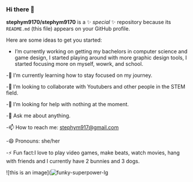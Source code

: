 ### Hi there 👋


**stephym9170/stephym9170** is a ✨ _special_ ✨ repository because its `README.md` (this file) appears on your GitHub profile.

Here are some ideas to get you started:

- I’m currently working on getting my bachelors in computer science and game design, I started playing around with more graphic design tools, I started focusing more on myself, wowrk, and school. 

-🌱 I’m currently learning how to stay focused on my journey.

-👯 I’m looking to collaborate with Youtubers and other people in the STEM field.

-🤔 I’m looking for help with nothing at the moment.

-💬 Ask me about anything.

-📫 How to reach me: stephym917@gmail.com

-😄 Pronouns: she/her

-⚡ Fun fact:I love to play video games, make beats, watch movies, hang with friends and I currently have 2 bunnies and 3 dogs.

![this is an image](![funky-superpower-lg](https://user-images.githubusercontent.com/90430191/192174473-466fddfa-19d3-4406-b700-21978a5193b7.png)
